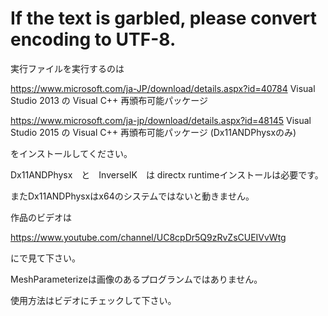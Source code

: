 # If the text is garbled, please convert encoding to UTF-8.

実行ファイルを実行するのは

https://www.microsoft.com/ja-JP/download/details.aspx?id=40784
Visual Studio 2013 の Visual C++ 再頒布可能パッケージ

https://www.microsoft.com/ja-jp/download/details.aspx?id=48145
Visual Studio 2015 の Visual C++ 再頒布可能パッケージ                  (Dx11ANDPhysxのみ)

をインストールしてください。

Dx11ANDPhysx　と　InverseIK　は
directx runtimeインストールは必要です。

またDx11ANDPhysxはx64のシステムではないと動きません。

作品のビデオは

https://www.youtube.com/channel/UC8cpDr5Q9zRvZsCUEIVvWtg

にで見て下さい。

MeshParameterizeは画像のあるプログランムではありません。

使用方法はビデオにチェックして下さい。
